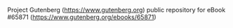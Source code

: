 Project Gutenberg (https://www.gutenberg.org) public repository for eBook #65871 (https://www.gutenberg.org/ebooks/65871)
